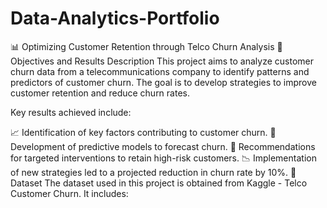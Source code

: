 # Data-Analytics-Portfolio
📊 Optimizing Customer Retention through Telco Churn Analysis
🎯 Objectives and Results Description
This project aims to analyze customer churn data from a telecommunications company to identify patterns and predictors of customer churn. The goal is to develop strategies to improve customer retention and reduce churn rates.

Key results achieved include:

📈 Identification of key factors contributing to customer churn.
🔮 Development of predictive models to forecast churn.
🎯 Recommendations for targeted interventions to retain high-risk customers.
📉 Implementation of new strategies led to a projected reduction in churn rate by 10%.
📂 Dataset
The dataset used in this project is obtained from Kaggle - Telco Customer Churn. It includes:



